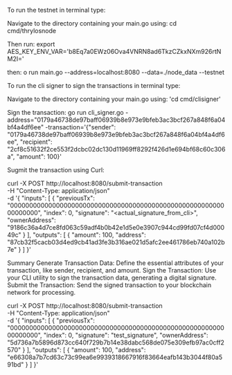 To run the testnet in terminal type:

Navigate to the directory containing your main.go using: 
cd cmd/thrylosnode

Then run: 
export AES_KEY_ENV_VAR='b8Eq7a0EWz06Ova4VNRN8ad6TkzCZkxNXm926rtNM2I='

then: 
o run main.go --address=localhost:8080 --data=./node_data --testnet

To run the cli signer to sign the transactions in terminal type:

Navigate to the directory containing your main.go using: 
'cd cmd/clisigner'

Sign the transaction: 
go run cli_signer.go -address="0179a46738de97baff06939b8e973e9bfeb3ac3bcf267a848f6a04bf4a4df6ee" -transaction='{"sender": "0179a46738de97baff06939b8e973e9bfeb3ac3bcf267a848f6a04bf4a4df6ee", "recipient": "2cf8c51632f2ce553f2dcbc02dc130d11969ff8292f426d1e694bf68c60c306a", "amount": 100}'


Sugmit the transaction using Curl:

curl -X POST http://localhost:8080/submit-transaction \
-H "Content-Type: application/json" \
-d '{
  "inputs": [
    {
      "previousTx": "0000000000000000000000000000000000000000000000000000000000000000",
      "index": 0,
      "signature": "<actual_signature_from_cli>",
      "ownerAddress": "9186c36a4d7ce8fd063c59adf4b0b42e1d5e0e3907c944cd99fd07cf4d00049c"
    }
  ],
  "outputs": [
    {
      "amount": 100,
      "address": "87cb32f5cacb03d4ed9cb41ad3fe3b316ae021d5afc2ee461786eb740a102b7e"
    }
  ]
}'

Summary
Generate Transaction Data: Define the essential attributes of your transaction, like sender, recipient, and amount.
Sign the Transaction: Use your CLI utility to sign the transaction data, generating a digital signature.
Submit the Transaction: Send the signed transaction to your blockchain network for processing.



curl -X POST http://localhost:8080/submit-transaction \
-H "Content-Type: application/json" \
-d '{
  "inputs": [
    {
      "previousTx": "0000000000000000000000000000000000000000000000000000000000000000",
      "index": 0,
      "signature": "test_signature",
      "ownerAddress": "5d736a7b5896d873cc640f729b7b14e38dabc568de075e309efb97ac0cff2570"
    }
  ],
  "outputs": [
    {
      "amount": 100,
      "address": "e66308a7b7cd63c73c99ea6e9939318667916f83664eafb143b3044f80a591bd"
    }
  ]
}'
